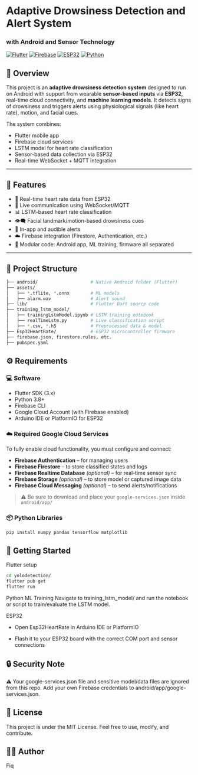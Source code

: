 # Adaptive Drowsiness Detection and Alert System  
### with Android and Sensor Technology

[![Flutter](https://img.shields.io/badge/Flutter-%2302569B.svg?style=for-the-badge&logo=flutter&logoColor=white)]()
[![Firebase](https://img.shields.io/badge/Firebase-ffca28?style=for-the-badge&logo=firebase&logoColor=black)]()
[![ESP32](https://img.shields.io/badge/ESP32-Microcontroller-blue?style=for-the-badge)]()
[![Python](https://img.shields.io/badge/Python-3.x-blue.svg?style=for-the-badge&logo=python&logoColor=white)]()

## 📱 Overview

This project is an **adaptive drowsiness detection system** designed to run on Android with support from wearable **sensor-based inputs** via **ESP32**, real-time cloud connectivity, and **machine learning models**. It detects signs of drowsiness and triggers alerts using physiological signals (like heart rate), motion, and facial cues.

The system combines:

- Flutter mobile app
- Firebase cloud services
- LSTM model for heart rate classification
- Sensor-based data collection via ESP32
- Real-time WebSocket + MQTT integration

---

## 🧠 Features

- 🔄 Real-time heart rate data from ESP32
- 📡 Live communication using WebSocket/MQTT
- 📊 LSTM-based heart rate classification
- 👁️‍🗨️ Facial landmark/motion-based drowsiness cues
- 🔔 In-app and audible alerts
- ☁️ Firebase integration (Firestore, Authentication, etc.)
- 📂 Modular code: Android app, ML training, firmware all separated

---

## 📁 Project Structure

```bash
├── android/                    # Native Android folder (Flutter)
├── assets/
│   ├── *.tflite, *.onnx        # ML models
│   ├── alarm.wav               # Alert sound
├── lib/                        # Flutter Dart source code
├── training_lstm_model/
│   ├── trainingLstmModel.ipynb # LSTM training notebook
│   ├── realTimeLstm.py         # Live classification script
│   ├── *.csv, *.h5             # Preprocessed data & model
├── Esp32HeartRate/             # ESP32 microcontroller firmware
├── firebase.json, firestore.rules, etc.
├── pubspec.yaml

```

## ⚙️ Requirements

### 💻 Software
- Flutter SDK (3.x)
- Python 3.8+
- Firebase CLI
- Google Cloud Account (with Firebase enabled)
- Arduino IDE or PlatformIO for ESP32

### ☁️ Required Google Cloud Services
To fully enable cloud functionality, you must configure and connect:
- **Firebase Authentication** – for managing users
- **Firebase Firestore** – to store classified states and logs
- **Firebase Realtime Database** *(optional)* – for real-time sensor sync
- **Firebase Storage** *(optional)* – to store model or captured image data
- **Firebase Cloud Messaging** *(optional)* – to send alerts/notifications

> ⚠️ Be sure to download and place your `google-services.json` inside `android/app/`

### 📦 Python Libraries
```bash
pip install numpy pandas tensorflow matplotlib
```

## 🚀 Getting Started

Flutter setup

```bash
cd yolodetection/
flutter pub get
flutter run
```

Python ML Training
Navigate to training_lstm_model/ and run the notebook or script to train/evaluate the LSTM model.

ESP32

- Open Esp32HeartRate in Arduino IDE or PlatformIO

- Flash it to your ESP32 board with the correct COM port and sensor connections

## 🔒 Security Note
⚠️ Your google-services.json file and sensitive model/data files are ignored from this repo. Add your own Firebase credentials to android/app/google-services.json.

## 📜 License
This project is under the MIT License.
Feel free to use, modify, and contribute.

## 👨‍💻 Author

Fiq
